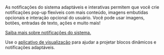 ﻿As notificações do sistema adaptáveis e interativas permitem que você crie notificações pop-up flexíveis com mais conteúdo, imagens embutidas opcionais e interação opcional do usuário. Você pode usar imagens, botões, entradas de texto, ações e muito mais!

[Saiba mais sobre notificações do sistema.](https://docs.microsoft.com/en-us/windows/uwp/controls-and-patterns/tiles-and-notifications-adaptive-interactive-toasts)

Use o [aplicativo de visualização](https://docs.microsoft.com/en-us/windows/uwp/controls-and-patterns/tiles-and-notifications-notifications-visualizer) para ajudar a projetar blocos dinâmicos e notificações adaptáveis.
